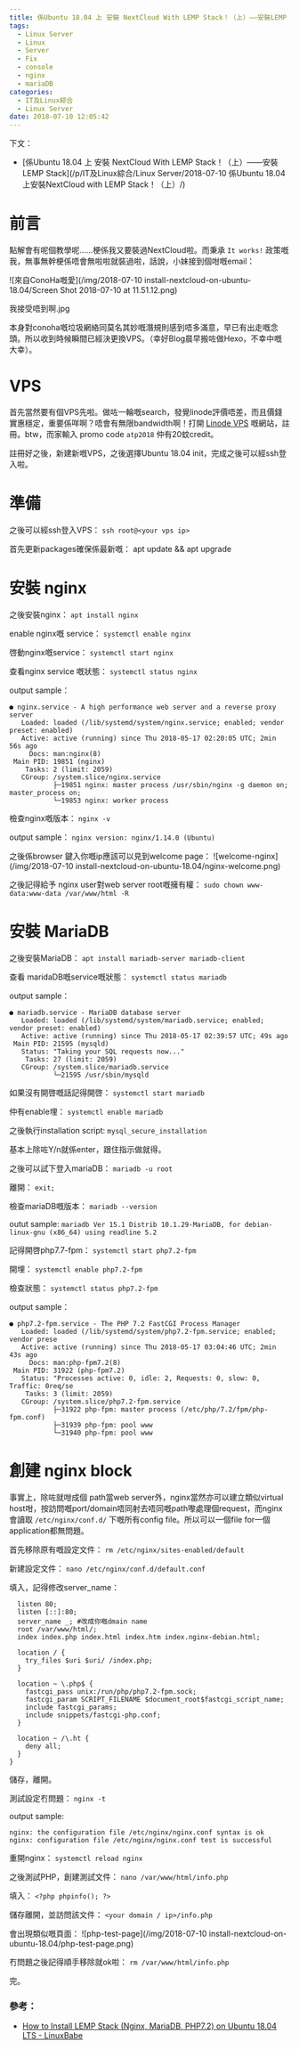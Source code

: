 ```yaml
---
title: 係Ubuntu 18.04 上 安裝 NextCloud With LEMP Stack！（上）——安裝LEMP Stack
tags:
  - Linux Server
  - Linux
  - Server
  - Fix
  - console
  - nginx
  - mariaDB
categories:
  - IT及Linux綜合
  - Linux Server
date: 2018-07-10 12:05:42
---
```

下文：
 - [係Ubuntu 18.04 上 安裝 NextCloud With LEMP Stack！（上）——安裝LEMP Stack](/p/IT及Linux綜合/Linux Server/2018-07-10 係Ubuntu 18.04上安裝NextCloud with LEMP Stack！（上）/)
# 前言
點解會有呢個教學呢……梗係我又要裝過NextCloud啦。而秉承 `It works!` 政策嘅我，無事無幹梗係唔會無啦啦就裝過啦，話說，小妹接到個咁嘅email：

![來自ConoHa嘅愛](/img/2018-07-10 install-nextcloud-on-ubuntu-18.04/Screen Shot 2018-07-10 at 11.51.12.png)

我接受唔到啊.jpg

本身對conoha嘅垃圾網絡同莫名其妙嘅潛規則感到唔多滿意，早已有出走嘅念頭。所以收到時候瞬間已經決更換VPS。（幸好Blog晨早搬咗做Hexo，不幸中嘅大幸）。

# VPS
首先當然要有個VPS先啦。做咗一輪嘅search，發覺linode評價唔差，而且價錢實惠穩定，重要係咩啊？唔會有無限bandwidth啊！打開 [Linode VPS](https://www.linode.com/) 嘅網站，註冊。btw，而家輸入 promo code `atp2018` 仲有20蚊credit。

註冊好之後，新建新嘅VPS，之後選擇Ubuntu 18.04 init，完成之後可以經ssh登入啦。

# 準備
之後可以經ssh登入VPS：
`ssh root@<your vps ip>`

首先更新packages確保係最新嘅：
apt update && apt upgrade

# 安裝 nginx
之後安裝nginx：
`apt install nginx`

enable nginx嘅 service：
`systemctl enable nginx`

啓動nginx嘅service：
`systemctl start nginx`

查看nginx service 嘅狀態：
`systemctl status nginx`

output sample：
```
● nginx.service - A high performance web server and a reverse proxy server
   Loaded: loaded (/lib/systemd/system/nginx.service; enabled; vendor preset: enabled)
   Active: active (running) since Thu 2018-05-17 02:20:05 UTC; 2min 56s ago
     Docs: man:nginx(8)
 Main PID: 19851 (nginx)
    Tasks: 2 (limit: 2059)
   CGroup: /system.slice/nginx.service
           ├─19851 nginx: master process /usr/sbin/nginx -g daemon on; master_process on;
           └─19853 nginx: worker process
```

檢查nginx嘅版本：
`nginx -v`

output sample：
`nginx version: nginx/1.14.0 (Ubuntu)`

之後係browser 鍵入你嘅ip應該可以見到welcome page：
![welcome-nginx](/img/2018-07-10 install-nextcloud-on-ubuntu-18.04/nginx-welcome.png)

之後記得給予 nginx user對web server root嘅擁有權：
`sudo chown www-data:www-data /var/www/html -R`

# 安裝 MariaDB
之後安裝MariaDB：
`apt install mariadb-server mariadb-client`

查看 maridaDB嘅service嘅狀態：
`systemctl status mariadb`

output sample：
```
● mariadb.service - MariaDB database server
   Loaded: loaded (/lib/systemd/system/mariadb.service; enabled; vendor preset: enabled)
   Active: active (running) since Thu 2018-05-17 02:39:57 UTC; 49s ago
 Main PID: 21595 (mysqld)
   Status: "Taking your SQL requests now..."
    Tasks: 27 (limit: 2059)
   CGroup: /system.slice/mariadb.service
           └─21595 /usr/sbin/mysqld
```

如果沒有開啓嘅話記得開啓：
`systemctl start mariadb`

仲有enable埋：
`systemctl enable mariadb`

之後執行installation script:
`mysql_secure_installation`

基本上除咗Y/n就係enter，跟住指示做就得。

之後可以試下登入mariaDB：
`mariadb -u root`

離開：
`exit;`

檢查mariaDB嘅版本：
`mariadb --version`

outut sample:
`mariadb Ver 15.1 Distrib 10.1.29-MariaDB, for debian-linux-gnu (x86_64) using readline 5.2`

記得開啓php7.7-fpm：
`systemctl start php7.2-fpm`

開埋：
`systemctl enable php7.2-fpm`

檢查狀態：
`systemctl status php7.2-fpm`

output sample：
```
● php7.2-fpm.service - The PHP 7.2 FastCGI Process Manager
   Loaded: loaded (/lib/systemd/system/php7.2-fpm.service; enabled; vendor prese
   Active: active (running) since Thu 2018-05-17 03:04:46 UTC; 2min 43s ago
     Docs: man:php-fpm7.2(8)
 Main PID: 31922 (php-fpm7.2)
   Status: "Processes active: 0, idle: 2, Requests: 0, slow: 0, Traffic: 0req/se
    Tasks: 3 (limit: 2059)
   CGroup: /system.slice/php7.2-fpm.service
           ├─31922 php-fpm: master process (/etc/php/7.2/fpm/php-fpm.conf)
           ├─31939 php-fpm: pool www
           └─31940 php-fpm: pool www
```

# 創建 nginx block
事實上，除咗就咁成個 path當web server外，nginx當然亦可以建立類似virtual host咁，按訪問嘅port/domain唔同射去唔同嘅path嚟處理個request，而nginx會讀取 `/etc/nginx/conf.d/` 下嘅所有config file。所以可以一個file for一個application都無問題。

首先移除原有嘅設定文件：
`rm /etc/nginx/sites-enabled/default`

新建設定文件：
`nano /etc/nginx/conf.d/default.conf`

填入，記得修改server_name：
```server {
  listen 80;
  listen [::]:80;
  server_name _; #改成你嘅dmain name
  root /var/www/html/;
  index index.php index.html index.htm index.nginx-debian.html;

  location / {
    try_files $uri $uri/ /index.php;
  }

  location ~ \.php$ {
    fastcgi_pass unix:/run/php/php7.2-fpm.sock;
    fastcgi_param SCRIPT_FILENAME $document_root$fastcgi_script_name;
    include fastcgi_params;
    include snippets/fastcgi-php.conf;
  }

  location ~ /\.ht {
    deny all;
  }
}
```

儲存，離開。

測試設定冇問題：
`nginx -t`

output sample:
```
nginx: the configuration file /etc/nginx/nginx.conf syntax is ok
nginx: configuration file /etc/nginx/nginx.conf test is successful
```

重開nginx：
`systemctl reload nginx`

之後測試PHP，創建測試文件：
`nano /var/www/html/info.php`

填入：
`<?php phpinfo(); ?>`

儲存離開，並訪問該文件：
`<your domain / ip>/info.php`

會出現類似嘅頁面：
![php-test-page](/img/2018-07-10 install-nextcloud-on-ubuntu-18.04/php-test-page.png)

冇問題之後記得順手移除就ok啦：
`rm /var/www/html/info.php`

完。

### 參考：
 - [How to Install LEMP Stack (Nginx, MariaDB, PHP7.2) on Ubuntu 18.04 LTS - LinuxBabe](https://www.linuxbabe.com/ubuntu/install-lemp-stack-nginx-mariadb-php7-2-ubuntu-18-04-lts)
